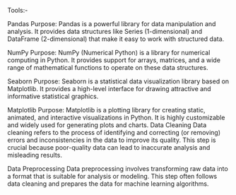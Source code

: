 Tools:-

Pandas Purpose: Pandas is a powerful library for data manipulation and analysis. It provides data structures like Series (1-dimensional) and DataFrame (2-dimensional) that make it easy to work with structured data.

NumPy Purpose: NumPy (Numerical Python) is a library for numerical computing in Python. It provides support for arrays, matrices, and a wide range of mathematical functions to operate on these data structures.

Seaborn Purpose: Seaborn is a statistical data visualization library based on Matplotlib. It provides a high-level interface for drawing attractive and informative statistical graphics.

Matplotlib Purpose: Matplotlib is a plotting library for creating static, animated, and interactive visualizations in Python. It is highly customizable and widely used for generating plots and charts.
Data Cleaning Data cleaning refers to the process of identifying and correcting (or removing) errors and inconsistencies in the data to improve its quality. This step is crucial because poor-quality data can lead to inaccurate analysis and misleading results.

Data Preprocessing Data preprocessing involves transforming raw data into a format that is suitable for analysis or modeling. This step often follows data cleaning and prepares the data for machine learning algorithms.
